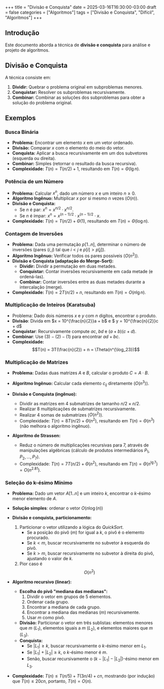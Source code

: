+++
title = "Divisão e Conquista"
date = 2025-03-16T16:30:00-03:00
draft = false
categories = ["Algoritmos"]
tags = ["Divisão e Conquista", "Difícil", "Algoritmos"]
+++


## Introdução

Este documento aborda a técnica de **divisão e conquista** para análise e projeto de algoritmos.

## Divisão e Conquista

A técnica consiste em:

1.  **Dividir:** Quebrar o problema original em subproblemas menores.
2.  **Conquistar:** Resolver os subproblemas recursivamente.
3.  **Combinar:** Combinar as soluções dos subproblemas para obter a solução do problema original.

## Exemplos

### Busca Binária

*   **Problema:** Encontrar um elemento $x$ em um vetor ordenado.
*   **Divisão:** Comparar $x$ com o elemento do meio do vetor.
*   **Conquista:** Aplicar a busca recursivamente em um dos subvetores (esquerda ou direita).
*   **Combinar:** Simples (retornar o resultado da busca recursiva).
*   **Complexidade:** $T(n) = T(n/2) + 1$, resultando em $T(n) = \Theta(\lg n)$.

### Potência de um Número

*   **Problema:** Calcular $x^n$, dado um número $x$ e um inteiro $n \geq 0$.
*   **Algoritmo Ingênuo:** Multiplicar $x$ por si mesmo $n$ vezes ($O(n)$).
*   **Divisão e Conquista:**
    *   Se $n$ é par: $x^n = x^{n/2} \cdot x^{n/2}$.
    *   Se $n$ é ímpar: $x^n = x^{(n-1)/2} \cdot x^{(n-1)/2} \cdot x$.
*   **Complexidade:** $T(n) = T(n/2) + \Theta(1)$, resultando em $T(n) = \Theta(\log n)$.

### Contagem de Inversões

*   **Problema:** Dada uma permutação $p[1..n]$, determinar o número de inversões (pares $(i, j)$ tal que $i < j$ e $p[i] > p[j]$).
*   **Algoritmo Ingênuo:** Verificar todos os pares possíveis ($O(n^2)$).
*   **Divisão e Conquista (adaptação do Merge-Sort):**
    *   **Dividir:** Dividir a permutação em duas metades.
    *   **Conquistar:** Contar inversões recursivamente em cada metade (e ordená-las).
    *   **Combinar:** Contar inversões entre as duas metades durante a intercalação (merge).
*   **Complexidade:** $T(n) = 2T(n/2) + n$, resultando em $T(n) = O(n \lg n)$.

### Multiplicação de Inteiros (Karatsuba)

*    Problema: Dado dois números $x$ e $y$ com $n$ digítos, encontrar o produto.
*   **Divisão**: Divida em $x = 10^{\frac{n}{2}}a + b$ e $ y = 10^{\frac{n}{2}}c + d$
*   **Conquistar**: Recursivamente compute $ac$, $bd$ e $(a+b)(c+d)$.
*    **Combinar**: Use $(3) - (2) - (1)$ para encontrar $ad + bc$.
*   **Complexidade:** $$T(n) = 3T(\frac{n}{2}) + n = \Theta(n^{\log_23})$$

### Multiplicação de Matrizes

*   **Problema:** Dadas duas matrizes $A$ e $B$, calcular o produto $C = A \cdot B$.
*   **Algoritmo Ingênuo:** Calcular cada elemento $c_{ij}$ diretamente ($O(n^3)$).
*   **Divisão e Conquista (ingênuo):**
    *   Dividir as matrizes em 4 submatrizes de tamanho $n/2 \times n/2$.
    *   Realizar 8 multiplicações de submatrizes recursivamente.
    *   Realizar 4 somas de submatrizes ($O(n^2)$).
    *   Complexidade:  $T(n) = 8T(n/2) + \Theta(n^2)$, resultando em $T(n) = \Theta(n^3)$ (não melhora o algoritmo ingênuo).

*   **Algoritmo de Strassen:**
    *   Reduz o número de multiplicações recursivas para 7, através de manipulações algébricas (cálculo de produtos intermediários $P_1, P_2, ..., P_7$).
    *   Complexidade: $T(n) = 7T(n/2) + \Theta(n^2)$, resultando em $T(n) = \Theta(n^{\lg 7}) = O(n^{2.81})$.

### Seleção do k-ésimo Mínimo

*   **Problema:** Dado um vetor $A[1..n]$ e um inteiro $k$, encontrar o *k*-ésimo menor elemento de $A$.
*    **Solução simples**: ordenar o vetor $O(n \log(n))$
*   **Divisão e conquista, particionamento:**
    1. Particionar o vetor utilizando a lógica do *QuickSort*.
        -   Se a posição do pivô ($m$) for igual a $k$, o pivô é o elemento procurado.
        -   Se $k < m$, buscar recursivamente no subvetor à esquerda do pivô.
        -   Se $k > m$, buscar recursivamente no subvetor à direita do pivô, ajustando o valor de $k$.
    2. Pior caso é $$O(n^2)$$
*   **Algoritmo recursivo (linear):**
    *   **Escolha do pivô "mediana das medianas":**
        1.  Dividir o vetor em grupos de 5 elementos.
        2.  Ordenar cada grupo.
        3.  Encontrar a mediana de cada grupo.
        4.  Encontrar a mediana das medianas ($m$) recursivamente.
        5.  Usar $m$ como pivô.
    *   **Divisão:** Particionar o vetor em três sublistas: elementos menores que $m$ ($L_1$), elementos iguais a $m$ ($L_2$), e elementos maiores que $m$ ($L_3$).
    *   **Conquista:**
        *   Se $|L_1| \geq k$, buscar recursivamente o *k*-ésimo menor em $L_1$.
        *   Se $|L_1| + |L_2| \geq k$, o *k*-ésimo menor é $m$.
        *   Senão, buscar recursivamente o $(k - |L_1| - |L_2|)$-ésimo menor em $L_3$.

*   **Complexidade:** $T(n) \leq T(n/5) + T(3n/4) + cn$, mostrando (por indução) que $T(n) \leq 20cn$, portanto, $T(n) = O(n)$.

